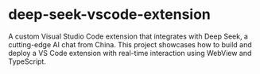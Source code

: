 # deep-seek-vscode-extension
A custom Visual Studio Code extension that integrates with Deep Seek, a cutting-edge AI chat from China. This project showcases how to build and deploy a VS Code extension with real-time interaction using WebView and TypeScript.
